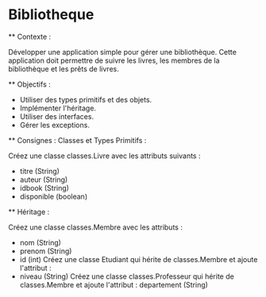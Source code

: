 # Bibliotheque
** Contexte :

Développer une application simple pour gérer une bibliothèque. 
Cette application doit permettre de suivre les livres, les membres de la bibliothèque et les prêts de livres.

** Objectifs :
- Utiliser des types primitifs et des objets.
- Implémenter l'héritage.
- Utiliser des interfaces.
- Gérer les exceptions.

** Consignes :
Classes et Types Primitifs :

Créez une classe classes.Livre avec les attributs suivants :
- titre (String)
- auteur (String)
- idbook (String)
- disponible (boolean)

** Héritage :

Créez une classe classes.Membre avec les attributs :
- nom (String)
- prenom (String)
- id (int)
Créez une classe Etudiant qui hérite de classes.Membre et ajoute l'attribut :
- niveau (String)
Créez une classe classes.Professeur qui hérite de classes.Membre et ajoute l'attribut :
departement (String)
